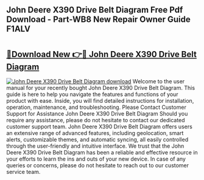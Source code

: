 ## John Deere X390 Drive Belt Diagram Free Pdf Download - Part-WB8 New Repair Owner Guide F1ALV

# <h2><a href="http://dfl3w5.blite.top/?on=John+Deere+X390+Drive+Belt+Diagram">🔗Download New 👉🔴 John Deere X390 Drive Belt Diagram</a></h2>

[![John Deere X390 Drive Belt Diagram download](https://i.imgur.com/lujVjoI.png)](http://dfl3w5.blite.top/?on=John+Deere+X390+Drive+Belt+Diagram)
Welcome to the user manual for your recently bought John Deere X390 Drive Belt Diagram. This guide is here to help you navigate the features and functions of your product with ease. Inside, you will find detailed instructions for installation, operation, maintenance, and troubleshooting. Please Contact Customer Support for Assistance John Deere X390 Drive Belt Diagram Should you require any assistance, please do not hesitate to contact our dedicated customer support team. John Deere X390 Drive Belt Diagram offers users an extensive range of advanced features, including geolocation, smart alerts, customizable themes, and automatic syncing, all easily controlled through the user-friendly and intuitive interface. We trust that the John Deere X390 Drive Belt Diagram has been a reliable and effective resource in your efforts to learn the ins and outs of your new device. In case of any queries or concerns, please do not hesitate to reach out to our customer service team.
